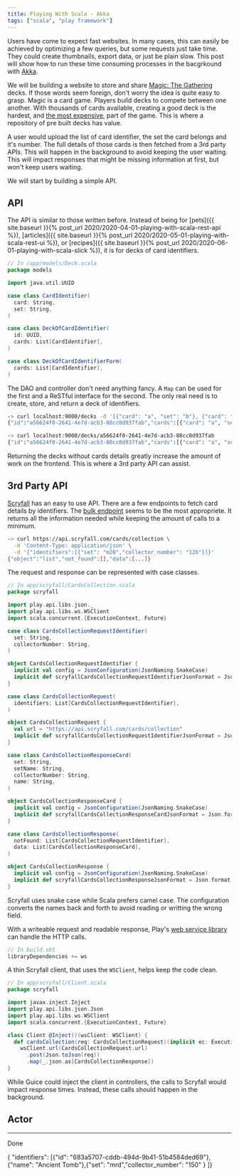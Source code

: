 ```yaml
---
title: Playing With Scala - Akka
tags: ["scala", "play framework"]
---
```


Users have come to expect fast websites. In many cases, this can easily be achieved by optimizing a few queries, but some requests just take time. They could create thumbnails, export data, or just be plain slow. This post will show how to run these time consuming processes in the bacgrkound with [Akka](https://akka.io/).

We will be building a website to store and share [Magic: The Gathering](https://magic.wizards.com/en) decks. If those words seem foreign, don't worry the idea is quite easy to grasp. Magic is a card game. Players build decks to compete between one another. With thousands of cards available, creating a good deck is the hardest, and [the most expensive](https://www.polygon.com/2018/7/28/17625830/magic-the-gathering-black-lotus-auction-sold), part of the game. This is where a repository of pre built decks has value.

A user would upload the list of card identifier, the set the card belongs and it's number. The full details of those cards is then fetched from a 3rd party APIs. This will happen in the background to avoid keeping the user waiting. This will impact responses that might be missing information at first, but won't keep users waiting.

We will start by building a simple API.

## API
The API is similar to those written before. Instead of being for [pets]({{ site.baseurl }}{% post_url 2020/2020-04-01-playing-with-scala-rest-api %}), [articles]({{ site.baseurl }}{% post_url 2020/2020-05-01-playing-with-scala-rest-ui %}), or [recipes]({{ site.baseurl }}{% post_url 2020/2020-06-01-playing-with-scala-slick %}), it is for decks of card identifiers.

```scala
// In /app/models/Deck.scala
package models

import java.util.UUID

case class CardIdentifier(
  card: String,
  set: String,
)

case class DeckOfCardIdentifier(
  id: UUID,
  cards: List[CardIdentifier],
)

case class DeckOfCardIdentifierForm(
  cards: List[CardIdentifier],
)
```

The DAO and controller don't need anything fancy. A `Map` can be used for the first and a ReSTful interface for the second. The only real need is to create, store, and return a deck of identifiers.

```sh
-> curl localhost:9000/decks -d '[{"card": "a", "set": "b"}, {"card": "c", "set": "d"}]'
{"id":"a56624f0-2641-4e7d-acb3-80cc0d937fab","cards":[{"card": "a", "set": "b"}, {"card": "c", "set": "d"}]}

-> curl localhost:9000/decks/a56624f0-2641-4e7d-acb3-80cc0d937fab
{"id":"a56624f0-2641-4e7d-acb3-80cc0d937fab","cards":[{"card": "a", "set": "b"}, {"card": "c", "set": "d"}]}
```

Returning the decks without cards details greatly increase the amount of work on the frontend. This is where a 3rd party API can assist.

## 3rd Party API
[Scryfall](https://scryfall.com/) has an easy to use API. There are a few endpoints to fetch card details by identifiers. The [bulk endpoint](https://scryfall.com/docs/api/cards/collection) seems to be the most appropriete. It returns all the information needed while keeping the amount of calls to a minimum.

```sh
-> curl https://api.scryfall.com/cards/collection \
  -H 'Content-Type: application/json' \
  -d '{"identifiers":[{"set": "m20","collector_number": "126"}]}'
{"object":"list","not_found":[],"data":[...]}
```

The request and response can be represented with case classes.

```scala
// In app/scryfall/CardsCollection.scala
package scryfall

import play.api.libs.json._
import play.api.libs.ws.WSClient
import scala.concurrent.{ExecutionContext, Future}

case class CardsCollectionRequestIdentifier(
  set: String,
  collectorNumber: String,
)

object CardsCollectionRequestIdentifier {
  implicit val config = JsonConfiguration(JsonNaming.SnakeCase)
  implicit def scryfallCardsCollectionRequestIdentifierJsonFormat = Json.format[CardsCollectionRequestIdentifier]
}

case class CardsCollectionRequest(
  identifiers: List[CardsCollectionRequestIdentifier],
)

object CardsCollectionRequest {
  val url = "https://api.scryfall.com/cards/collection"
  implicit def scryfallCardsCollectionRequestIdentifierJsonFormat = Json.format[CardsCollectionRequest]
}

case class CardsCollectionResponseCard(
  set: String,
  setName: String,
  collectorNumber: String,
  name: String,
)

object CardsCollectionResponseCard {
  implicit val config = JsonConfiguration(JsonNaming.SnakeCase)
  implicit def scryfallCardsCollectionResponseCardJsonFormat = Json.format[CardsCollectionResponseCard]
}

case class CardsCollectionResponse(
  notFound: List[CardsCollectionRequestIdentifier],
  data: List[CardsCollectionResponseCard],
)

object CardsCollectionResponse {
  implicit val config = JsonConfiguration(JsonNaming.SnakeCase)
  implicit def scryfallCardsCollectionResponseJsonFormat = Json.format[CardsCollectionResponse]
}

```

Scryfall uses snake case while Scala prefers camel case. The configuration converts the names back and forth to avoid reading or writting the wrong field.

With a writeable request and readable response, Play's [web service library](https://www.playframework.com/documentation/2.8.x/ScalaWS) can handle the HTTP calls.

```sbt
// In build.sbt
libraryDependencies += ws
```

A thin Scryfall client, that uses the `WSClient`, helps keep the code clean.

```scala
// In app/scryfall/Client.scala
package scryfall

import javax.inject.Inject
import play.api.libs.json.Json
import play.api.libs.ws.WSClient
import scala.concurrent.{ExecutionContext, Future}

class Client @Inject()(wsClient: WSClient) {
  def cardsCollection(req: CardsCollectionRequest)(implicit ec: ExecutionContext): Future[CardsCollectionResponse] =
    wsClient.url(CardsCollectionRequest.url)
      .post(Json.toJson(req))
      .map(_.json.as[CardsCollectionResponse])
}
```

While Guice could inject the client in controllers, the calls to Scryfall would impact response times. Instead, these calls should happen in the background.

## Actor


---

Done

{  "identifiers": [{"id": "683a5707-cddb-494d-9b41-51b4584ded69"},{"name": "Ancient Tomb"},{"set": "mrd","collector_number": "150" }  ]}
